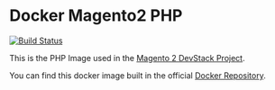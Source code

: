 # Docker Magento2 PHP

[![Build Status](https://travis-ci.org/tiagosampaio/docker-magento2-php.svg?branch=v7.2-fpm)](https://travis-ci.org/tiagosampaio/docker-magento2-php)

This is the PHP Image used in the [Magento 2 DevStack Project](https://github.com/tiagosampaio/magento2-devstack).

You can find this docker image built in the official [Docker Repository](https://cloud.docker.com/u/tiagosampaio/repository/docker/tiagosampaio/magento2-php).
